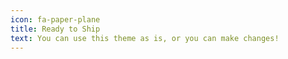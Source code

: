 ```yaml
---
icon: fa-paper-plane
title: Ready to Ship
text: You can use this theme as is, or you can make changes!
---
```

